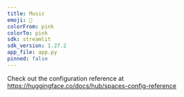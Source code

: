 ```yaml
---
title: Music
emoji: 🏃
colorFrom: pink
colorTo: pink
sdk: streamlit
sdk_version: 1.27.2
app_file: app.py
pinned: false
---
```


Check out the configuration reference at https://huggingface.co/docs/hub/spaces-config-reference
